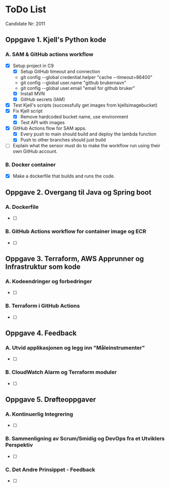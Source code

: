# ToDo List

Candidate Nr: 2011

## Oppgave 1. Kjell's Python kode
### A. SAM & GitHub actions workflow 
* [x] Setup project in C9
  * [x] Setup GitHub timeout and connection
  * git config --global credential.helper "cache --timeout=86400"
  * git config --global user.name "github brukernavn"
  * git config --global user.email "email for github bruker"
  * [x] Install MVN
  * [x] GitHub secrets (IAM)
* [x] Test Kjell's scripts (successfully get images from kjellsimagebucket)
* [x] Fix Kjell script
  * [x] Remove hardcoded bucket name, use environment
  * [x] Test API with images
* [x] GitHub Actions flow for SAM apps. 
  * [x] Every push to main should build and deploy the lambda function
  * [x] Push to other branches should just build
* [ ] Explain what the sensor must do to make the workflow run using their own GitHub account.

### B. Docker container
* [x] Make a dockerfile that builds and runs the code. 

## Oppgave 2. Overgang til Java og Spring boot
### A. Dockerfile
* [ ]

### B. GitHub Actions workflow for container image og ECR
* [ ]

## Oppgave 3. Terraform, AWS Apprunner og Infrastruktur som kode
### A. Kodeendringer og forbedringer
* [ ]

### B. Terraform i GitHub Actions
* [ ]

## Oppgave 4. Feedback

### A. Utvid applikasjonen og legg inn "Måleinstrumenter"
* [ ]

### B. CloudWatch Alarm og Terraform moduler
* [ ]

## Oppgave 5. Drøfteoppgaver

### A. Kontinuerlig Integrering
* [ ]

### B. Sammenligning av Scrum/Smidig og DevOps fra et Utviklers Perspektiv
* [ ]

### C. Det Andre Prinsippet - Feedback
* [ ]

